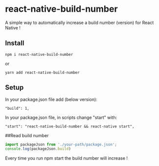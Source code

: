 # react-native-build-number
A simple way to automatically increase a build number (version) for React Native !


## Install
`npm i react-native-build-number`

or

`yarn add react-native-build-number`

## Setup
In your package.json file add (below version):

`"build": 1,`

In your package.json file, in scripts change "start" with:

`"start": "react-native-build-number && react-native start",`

##Read build number
```javascript
import packageJson from './your-path/package.json';
console.log(packageJson.build)
```

Every time you run npm start the build number will increase !
